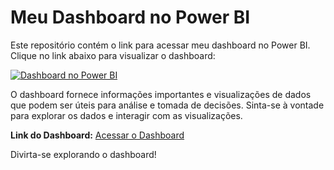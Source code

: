 # Meu Dashboard no Power BI

Este repositório contém o link para acessar meu dashboard no Power BI. Clique no link abaixo para visualizar o dashboard:

[![Dashboard no Power BI](https://img.shields.io/badge/Power%20BI-Dashboard-blue)](https://app.powerbi.com/groups/me/reports/f60957f0-b639-470f-8830-a123c0c97f6a/ReportSection?experience=power-bi)

O dashboard fornece informações importantes e visualizações de dados que podem ser úteis para análise e tomada de decisões. Sinta-se à vontade para explorar os dados e interagir com as visualizações.

**Link do Dashboard:** [Acessar o Dashboard](https://app.powerbi.com/groups/me/reports/f60957f0-b639-470f-8830-a123c0c97f6a/ReportSection?experience=power-bi)

Divirta-se explorando o dashboard!
